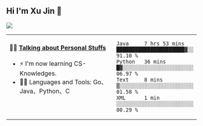 
## Hi I'm Xu Jin 👋
![](https://komarev.com/ghpvc/?username=jiayouxujin&color=brightgreen&label=PROFILE+VIEWS)



<table align="center">
<tr>
<td valign="top" width="60%">

#### 🏋️‍♀️ <a href="https://github.com/jiayouxujin" target="_blank">Talking about Personal Stuffs</a>
<!-- recent_releases starts -->

- ⚡  I'm now learning CS-Knowledges.  
- 🏊‍♂️ Languages and Tools: Go、Java、Python、C
<!-- recent_releases ends -->
</td>
<td>
 
<!--START_SECTION:waka-->
```text
Java     7 hrs 53 mins   ██████████████████████▓░░   91.10 % 
Python   36 mins         █▓░░░░░░░░░░░░░░░░░░░░░░░   06.97 % 
Text     8 mins          ▒░░░░░░░░░░░░░░░░░░░░░░░░   01.58 % 
XML      1 min           ░░░░░░░░░░░░░░░░░░░░░░░░░   00.29 % 
```
<!--END_SECTION:waka-->
 
</td>
</tr>
</table>





